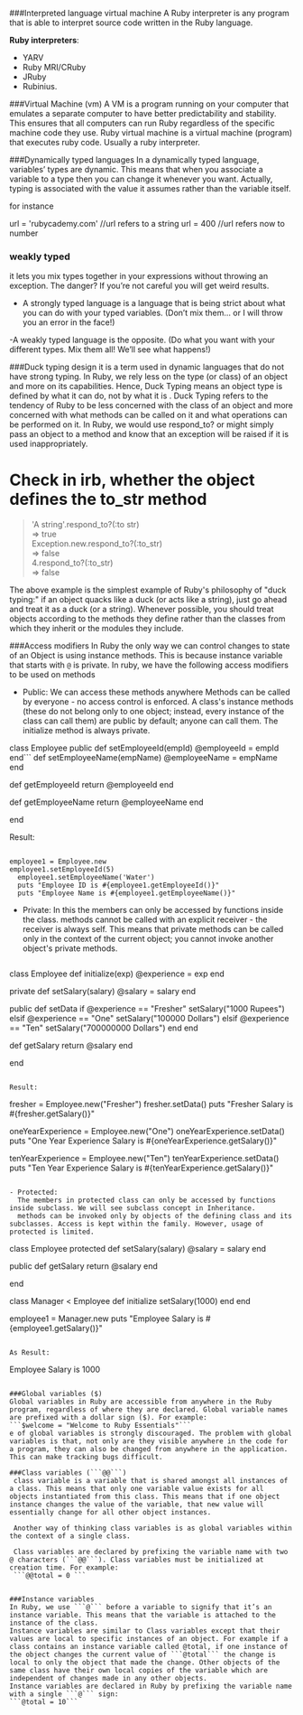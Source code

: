 ###Interpreted language virtual machine
A Ruby interpreter is any program that is able to interpret source code written in the Ruby language.

 **Ruby interpreters**: 
>
 - YARV
 - Ruby MRI/CRuby
 - JRuby
 - Rubinius.
 
###Virtual Machine (vm)
 A VM is a program running on your computer that emulates a separate computer to have better predictability and stability. This ensures that all computers can run Ruby regardless of the specific machine code they use.
Ruby virtual machine is a virtual machine (program) that executes ruby code. Usually a ruby interpreter.

###Dynamically typed languages
In a dynamically typed language, variables’ types are dynamic.
This means that when you associate a variable to a type then you can change it whenever you want.
Actually, typing is associated with the value it assumes rather than the variable itself.

for instance
>
url = 'rubycademy.com'  //url refers to a string
url = 400   //url refers now to number

### weakly typed
 it lets you mix types together in your expressions without throwing an exception. The danger? If you’re not careful you will get weird results.

- A strongly typed language is a language that is being strict about what you can do with your typed variables. (Don’t mix them… or I will throw you an error in the face!)

-A weakly typed language is the opposite. (Do what you want with your different types. Mix them all! We’ll see what happens!)


###Duck typing design
it is a term used in dynamic languages that do not have strong typing.
In Ruby, we rely less on the type (or class) of an object and more on its capabilities. Hence, Duck Typing means an object type is defined by what it can do, not by what it is
. Duck Typing refers to the tendency of Ruby to be less concerned with the class of an object and more concerned with what methods can be called on it and what operations can be performed on it. In Ruby, we would use respond_to? or might simply pass an object to a method and know that an exception will be raised if it is used inappropriately.

# Check in irb, whether the object defines the to_str method  
> 'A string'.respond_to?(:to str)  
=> true  
> Exception.new.respond_to?(:to_str)  
=> false  
> 4.respond_to?(:to_str)  
=> false  

The above example is the simplest example of Ruby's philosophy of "duck typing:" if an object quacks like a duck (or acts like a string), just go ahead and treat it as a duck (or a string). Whenever possible, you should treat objects according to the methods they define rather than the classes from which they inherit or the modules they include.


###Access modifiers
In Ruby the only way we can control changes to state of an Object is using instance methods. This is because instance variable that starts with ```@``` is private.
In ruby, we have the following access modifiers to be used on methods

- Public:
  We can access these methods anywhere
  Methods can be called by everyone - no access control is enforced. A class's instance methods (these do not belong only to one object; instead, every instance of the class can call them) are public by default; anyone can call them. The initialize method is always private.

class Employee
  public
  def setEmployeeId(empId)
    @employeeId = empId
  end```
  def setEmployeeName(empName)
    @employeeName = empName
  end

  def getEmployeeId
    return @employeeId
  end

  def getEmployeeName
    return @employeeName
  end

  end 


Result:
~~~

employee1 = Employee.new
employee1.setEmployeeId(5)
  employee1.setEmployeeName('Water')
  puts "Employee ID is #{employee1.getEmployeeId()}"
  puts "Employee Name is #{employee1.getEmployeeName()}"

~~~

- Private:
  In this the members can only be accessed by functions inside the class.
  methods cannot be called with an explicit receiver - the receiver is always self. This means that private methods can be called 
only in the context of the current object; you cannot invoke another object's private methods.


  ~~~
class Employee
def initialize(exp)
  @experience = exp
  end

  private
  def setSalary(salary)
    @salary = salary
  end

  public
  def setData
    if @experience == "Fresher"
      setSalary("1000 Rupees")
    elsif @experience == "One"
      setSalary("100000 Dollars")
    elsif @experience == "Ten"
      setSalary("700000000 Dollars")
    end
  end

  def getSalary
    return @salary
  end
  
  end

  ~~~

  Result:
  ~~~

  fresher = Employee.new("Fresher")
  fresher.setData()
  puts "Fresher Salary is #{fresher.getSalary()}"

  oneYearExperience = Employee.new("One")
  oneYearExperience.setData()
  puts "One Year Experience Salary is #{oneYearExperience.getSalary()}"

  tenYearExperience = Employee.new("Ten")
  tenYearExperience.setData()
  puts "Ten Year Experience Salary is #{tenYearExperience.getSalary()}"

~~~

- Protected:
  The members in protected class can only be accessed by functions inside subclass. We will see subclass concept in Inheritance.
  methods can be invoked only by objects of the defining class and its subclasses. Access is kept within the family. However, usage of protected is limited.

~~~ 

class Employee
  protected
  def setSalary(salary)
    @salary = salary
  end
  
  public
  def getSalary
    return @salary
  end
  
  end

  class Manager < Employee
    def initialize
      setSalary(1000)
    end
  end

  employee1 = Manager.new
  puts "Employee Salary is #{employee1.getSalary()}"


~~~

As Result:
~~~
Employee Salary is 1000
~~~

###Global variables ($)
Global variables in Ruby are accessible from anywhere in the Ruby program, regardless of where they are declared. Global variable names are prefixed with a dollar sign ($). For example:
```$welcome = "Welcome to Ruby Essentials"```
e of global variables is strongly discouraged. The problem with global variables is that, not only are they visible anywhere in the code for a program, they can also be changed from anywhere in the application. This can make tracking bugs difficult.

###Class variables (```@@```)
 class variable is a variable that is shared amongst all instances of a class. This means that only one variable value exists for all objects instantiated from this class. This means that if one object instance changes the value of the variable, that new value will essentially change for all other object instances.

 Another way of thinking class variables is as global variables within the context of a single class.

 Class variables are declared by prefixing the variable name with two @ characters (```@@```). Class variables must be initialized at creation time. For example:
 ```@@total = 0 ```


###Instance variables
In Ruby, we use ```@``` before a variable to signify that it’s an instance variable. This means that the variable is attached to the instance of the class.
Instance variables are similar to Class variables except that their values are local to specific instances of an object. For example if a class contains an instance variable called @total, if one instance of the object changes the current value of ```@total``` the change is local to only the object that made the change. Other objects of the same class have their own local copies of the variable which are independent of changes made in any other objects.
Instance variables are declared in Ruby by prefixing the variable name with a single ```@``` sign:
```@total = 10```